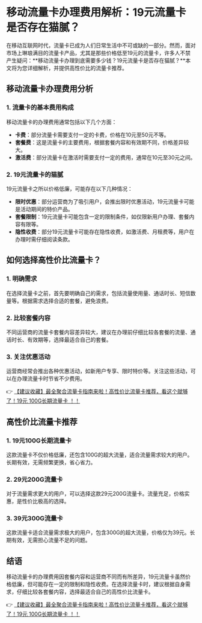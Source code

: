 # 移动流量卡办理费用解析：19元流量卡是否存在猫腻？

在移动互联网时代，流量卡已成为人们日常生活中不可或缺的一部分。然而，面对市场上琳琅满目的流量卡产品，尤其是那些价格低至19元的流量卡，许多人不禁产生疑问：**移动流量卡办理到底需要多少钱？19元流量卡是否存在猫腻？**本文将为您详细解析，并提供高性价比的流量卡推荐。

## 移动流量卡办理费用分析

### 1. 流量卡的基本费用构成
移动流量卡的办理费用通常包括以下几个方面：
- **卡费**：部分流量卡需要支付一定的卡费，价格在10元至50元不等。
- **套餐费**：这是流量卡的主要费用，根据套餐内容和有效期不同，价格差异较大。
- **激活费**：部分流量卡在激活时需要支付一定的费用，通常在10元至30元之间。

### 2. 19元流量卡的猫腻
19元流量卡之所以价格低廉，可能存在以下几种情况：
- **限时优惠**：部分运营商为了吸引用户，会推出限时优惠活动，19元流量卡可能是活动期间的特价产品。
- **套餐限制**：19元流量卡可能包含一定的限制条件，如仅限新用户办理、套餐内容有限等。
- **隐性收费**：部分19元流量卡可能存在隐性收费，如激活费、月租费等，用户在办理时需仔细阅读条款。

## 如何选择高性价比流量卡？

### 1. 明确需求
在选择流量卡之前，首先要明确自己的需求，包括流量使用量、通话时长、短信数量等。根据需求选择合适的套餐，避免浪费。

### 2. 比较套餐内容
不同运营商的流量卡套餐内容差异较大，建议在办理前仔细比较各套餐的流量、通话时长、有效期等，选择最适合自己的套餐。

### 3. 关注优惠活动
运营商经常会推出各种优惠活动，如新用户专享、限时特价等。关注这些活动，可以在办理流量卡时节省不少费用。

👉 [【建议收藏】最全聚合流量卡指南来啦！高性价比流量卡推荐，看这个就够了！19元 100G长期流量卡 ！！](https://bit.ly/Liuliangka)

## 高性价比流量卡推荐

### 1. 19元100G长期流量卡
这款流量卡不仅价格低廉，还包含100G的超大流量，适合流量需求较大的用户。长期有效，无需频繁更换，省心省力。

### 2. 29元200G流量卡
对于流量需求更大的用户，可以选择这款29元200G流量卡。流量充足，价格实惠，是性价比极高的选择。

### 3. 39元300G流量卡
这款流量卡适合流量需求极大的用户，包含300G的超大流量，价格仅为39元。长期有效，无需担心流量不足的问题。

## 结语

移动流量卡的办理费用因套餐内容和运营商不同而有所差异，19元流量卡虽然价格低廉，但可能存在一定的限制和隐性收费。在选择流量卡时，建议根据自身需求，仔细比较各套餐内容，选择最适合自己的高性价比流量卡。

👉 [【建议收藏】最全聚合流量卡指南来啦！高性价比流量卡推荐，看这个就够了！19元 100G长期流量卡 ！！](https://bit.ly/Liuliangka)